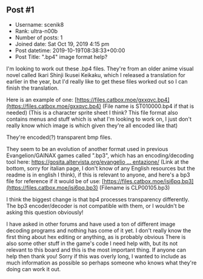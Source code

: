 ## Post #1
- Username: scenik8
- Rank: ultra-n00b
- Number of posts: 1
- Joined date: Sat Oct 19, 2019 4:15 pm
- Post datetime: 2019-10-19T08:38:33+00:00
- Post Title: ".bp4" image format help?

I'm looking to work out these .bp4 files. They're from an older anime visual novel called Ikari Shinji Ikusei Keikaku, which I released a translation for earlier in the year, but I'd really like to get these files worked out so I can finish the translation.

Here is an example of one: [https://files.catbox.moe/gxxqvc.bp4](https://files.catbox.moe/gxxqvc.bp4) (File name is ST010000.bp4 if that is needed)
(This is a character sprite sheet I think? This file format also contains menus and stuff which is what I'm looking to work on, I just don't really know which image is which given they're all encoded like that)

They're encoded(?) transparent bmp files.

They seem to be an evolution of another format used in previous Evangelion/GAINAX games called ".bp3", which has an encoding/decoding tool here: [https://gosita.altervista.org/evangelio ... entazione/](https://gosita.altervista.org/evangelion-iron-maiden-2/documentazione/) (Link at the bottom, sorry for italian page, I don't know of any English resources but the readme is in english I think), if this is relevant to anyone, and here's a bp3 file for reference if it would be of use: [https://files.catbox.moe/isi6pq.bp3](https://files.catbox.moe/isi6pq.bp3) (Filename is CLP00105.bp3)

I think the biggest change is that bp4 processes transparency differently. The bp3 encoder/decoder is not compatible with them, or I wouldn't be asking this question obviously!


I have asked in other forums and have used a ton of different image decoding programs and nothing has come of it yet. I don't really know the first thing about hex editing or anything, as is probably obvious  There is also some other stuff in the game's code I need help with, but its not relevant to this board and this is the most important thing.
If anyone can help then thank you! Sorry if this was overly long, I wanted to include as much information as possible so perhaps someone who knows what they're doing can work it out.
